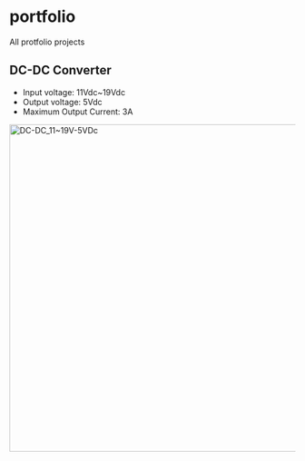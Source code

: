 # portfolio
All protfolio projects

<h2>DC-DC Converter</h2>

<ul>
  <li>Input voltage: 11Vdc~19Vdc</li>
  <li>Output voltage: 5Vdc</li>
  <li>Maximum Output Current: 3A</li>
</ul>

<img width="577" alt="DC-DC_11~19V-5VDc" src="https://github.com/user-attachments/assets/a81ae997-8e3d-4102-8473-c4971afef032">


